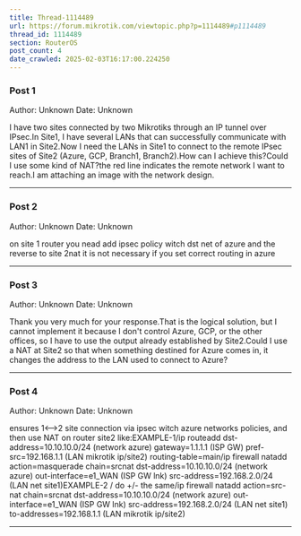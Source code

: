 ```yaml
---
title: Thread-1114489
url: https://forum.mikrotik.com/viewtopic.php?p=1114489#p1114489
thread_id: 1114489
section: RouterOS
post_count: 4
date_crawled: 2025-02-03T16:17:00.224250
---
```


### Post 1
Author: Unknown
Date: Unknown

I have two sites connected by two Mikrotiks through an IP tunnel over IPsec.In Site1, I have several LANs that can successfully communicate with LAN1 in Site2.Now I need the LANs in Site1 to connect to the remote IPsec sites of Site2 (Azure, GCP, Branch1, Branch2).How can I achieve this?Could I use some kind of NAT?the red line indicates the remote network I want to reach.I am attaching an image with the network design.

---
### Post 2
Author: Unknown
Date: Unknown

on site 1 router you nead add ipsec policy witch dst net of azure and the reverse to site 2nat it is not necessary if you set correct routing in azure

---
### Post 3
Author: Unknown
Date: Unknown

Thank you very much for your response.That is the logical solution, but I cannot implement it because I don't control Azure, GCP, or the other offices, so I have to use the output already established by Site2.Could I use a NAT at Site2 so that when something destined for Azure comes in, it changes the address to the LAN used to connect to Azure?

---
### Post 4
Author: Unknown
Date: Unknown

ensures 1<-->2 site connection via ipsec witch azure networks policies, and then use NAT on router site2 like:EXAMPLE-1/ip routeadd dst-address=10.10.10.0/24 (network azure) gateway=1.1.1.1 (ISP GW) pref-src=192.168.1.1 (LAN mikrotik ip/site2) routing-table=main/ip firewall natadd action=masquerade chain=srcnat dst-address=10.10.10.0/24 (network azure) out-interface=e1_WAN (ISP GW lnk) src-address=192.168.2.0/24 (LAN net site1)EXAMPLE-2 / do +/- the same/ip firewall natadd action=src-nat chain=srcnat dst-address=10.10.10.0/24 (network azure)  out-interface=e1_WAN (ISP GW lnk) src-address=192.168.2.0/24 (LAN net site1) to-addresses=192.168.1.1 (LAN mikrotik ip/site2)

---
